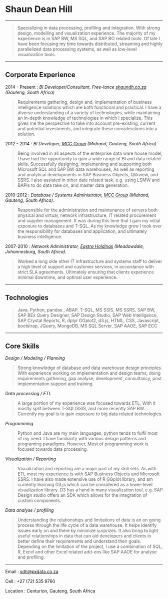 Shaun Dean Hill
=========================

----

 >Specializing in data processing, profiling and integration. With strong design, modelling and visualization experience. The majority of my experience is in SAP BW, MS SQL, and SAP BO related
 tools. Of late I have been focusing my time towards distributed, streaming and highly parallelized data processing systems, as well as low-level visualization tools.

----

Corporate Experience
--------------------

2014 - Present : *BI Developer/Consultant, Free-lance [shaundh.co.za](https://www.shaundh.co.za/) (Gauteng, South Africa)*

  >Requirements gathering, design and, implementation of business intelligence solutions which are both functional and practical. I have a diverse understanding of a variety of technologies, while maintaining an in-depth knowledge of technologies in which I specialize. This gives me the perspective to take into account pre-existing, current and potential investments, and integrate these considerations into a solution.

2012 - 2014 : *BI Developer, [MCC Group](https://www.mccgroup.co.za) (Midrand, Gauteng, South Africa)*

  >Being involved in all aspects of the enterprise data ware house model, I have had the opportunity to gain a wide range of BI and data related skills. Successfully designing, implementing and supporting both Microsoft SQL and SAP BW data warehouses, As well as reporting and analytical developments in SAP Business Objects, Qlikview, and SSRS. I also assisted in other date related task, e.g. using LSMW and BAPIs to do data take on, and master data generation.

  2010-2012 : *Database / Systems Administrator, [MCC Group](https://www.mccgroup.co.za)  (Midrand, Gauteng, South Africa).*

  >Responsible for the administration and maintenance of servers both physical and virtual, network infrastructure, IT related procurement and supplier management. It was during this time that I gain my initial exposure to databases and  T-SQL. As my knowledge grew I took over the responsibility for databases and application, and ultimately business intelligence.

  2007-2010 : *Network Administrator, [Eqstra Holdings](https://www.eqstra.co.za) (Meadowdale, Johannesburg, South Africa).*

  >Worked a long side other IT infrastructure and systems staff to deliver a high level of support and customer services, in accordance with strict SLA agreements. Ultimately ensuring that clients experience minimal downtime, and optimal user experience.

----

Technologies
--------------------

  >Java, Python, pandas , ABAP, T-SQL, MS SSIS, MS SSRS, SAP BW, SAP BEx Query Designer, SAP Design Studio, SAP Web Intelligence, SAP Crystal Reports, R, dplyr GGplot2, d3.js, HTML, CSS, Javascript, bootstrap, JQuery, MongoDB, MS SQL Server, SAP AAOE, SAP ECC

----  

Core Skills
--------------------

*Design / Modeling / Planning*

  >Strong knowledge of database and data warehouse design principles. With experience working on implementation and design teams, doing requirements gathering, gap analyse, development, consultancy, post implementation support and training.

*Data processing / ETL*

  >A large portion of my experience was focused towards ETL, With it mostly split between T-SQL/SSIS, and more recently SAP BW. Currently my goal is to gain exposure to big data related technologies.


*Programming*

  >Python and Java are my main languages, python tends to fulfil most of my need. I have familiarity with various design patterns and programing paradigms. However, Most of programming work is focused towards data processing.

*Visualization / Reporting*

  >Visualization and reporting are a major part of my skill sets. As with ETL most my experience is with SAP Business Objects and Microsoft SSRS. I have also made extensive use of R GGplot library, and am currently learning D3.js which can be considered as a lower-level visualization library. D3 has a hand in many visualization tool, e.g. SAP Design studio offers an SDK which allows for the integration of custom components.

*Data analyse / profiling*

  >Understanding the relationships and limitations of data is an on going process through the life cycle of a data warehouse. It helps identify issues early on and there by minimize surprizes. It also bring to light useful relationships in data that can aid developers and clients in better define their requirements and understand their goals. Depending on the limitation of the project, I use a combination of SQL, R, Excel and other Excel related  add-ons like SAP AAOE for analyse and profiling.

----
Email : <sdh@pxdata.co.za>

Cell : +27 (72) 535 9760  

Location : Centurion, Gauteng, South Africa
